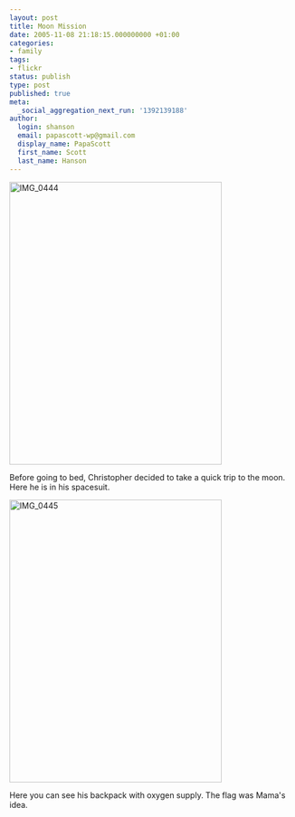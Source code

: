 ```yaml
---
layout: post
title: Moon Mission
date: 2005-11-08 21:18:15.000000000 +01:00
categories:
- family
tags:
- flickr
status: publish
type: post
published: true
meta:
  _social_aggregation_next_run: '1392139188'
author:
  login: shanson
  email: papascott-wp@gmail.com
  display_name: PapaScott
  first_name: Scott
  last_name: Hanson
---
```

<p><a href="http://www.flickr.com/photos/papascott/61328879/" title="Moon Mission"><img src="https://static.flickr.com/29/61328879_541327afc7.jpg" width="375" height="500" alt="IMG_0444" /></a></p>
<p>Before going to bed, Christopher decided to take a quick trip to the moon. Here he is in his spacesuit.</p>
<p><a href="http://www.flickr.com/photos/papascott/61329195/" title="Photo Sharing"><img src="https://static.flickr.com/32/61329195_a893aa794e.jpg" width="375" height="500" alt="IMG_0445" /></a></p>
<p>Here you can see his backpack with oxygen supply. The flag was Mama's idea.</p>
